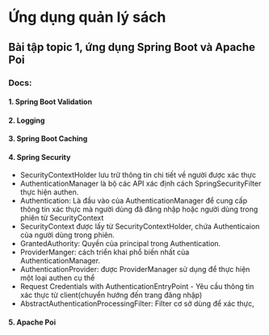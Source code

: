 # Ứng dụng quản lý sách

## Bài tập topic 1, ứng dụng Spring Boot và Apache Poi

### Docs:

#### 1. Spring Boot Validation

#### 2. Logging

#### 3. Spring Boot Caching

#### 4. Spring Security
* SecurityContextHolder lưu trữ thông tin chi tiết về người được xác thực
* AuthenticationManager là bộ các API xác định cách SpringSecurityFilter thực hiện authen.
* Authentication: Là đầu vào của AuthenticationManager để cung cấp thông tin xác thực mà người dùng đã đăng nhập hoặc người dùng trong phiên từ SecurityContext
* SecurityContext được lấy từ SecurityContextHolder, chứa Authenticaion của người dùng trong phiên.
* GrantedAuthority: Quyền của principal trong Authentication.
* ProviderManger: cách triển khai phổ biến nhất của AuthenticationManager.
* AuthenticationProvider: được ProviderManager sử dụng để thực hiện một loại authen cụ thể
* Request Credentials with AuthenticationEntryPoint - Yêu cầu thông tin xác thực từ client(chuyển hướng đến trang đăng nhập)
* AbstractAuthenticationProcessingFilter: Filter cơ sở dùng để xác thực, 
#### 5. Apache Poi